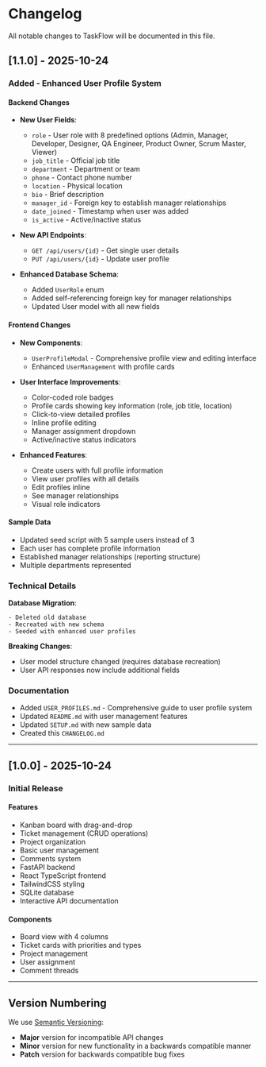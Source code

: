# Changelog

All notable changes to TaskFlow will be documented in this file.

## [1.1.0] - 2025-10-24

### Added - Enhanced User Profile System

#### Backend Changes
- **New User Fields**:
  - `role` - User role with 8 predefined options (Admin, Manager, Developer, Designer, QA Engineer, Product Owner, Scrum Master, Viewer)
  - `job_title` - Official job title
  - `department` - Department or team
  - `phone` - Contact phone number
  - `location` - Physical location
  - `bio` - Brief description
  - `manager_id` - Foreign key to establish manager relationships
  - `date_joined` - Timestamp when user was added
  - `is_active` - Active/inactive status

- **New API Endpoints**:
  - `GET /api/users/{id}` - Get single user details
  - `PUT /api/users/{id}` - Update user profile

- **Enhanced Database Schema**:
  - Added `UserRole` enum
  - Added self-referencing foreign key for manager relationships
  - Updated User model with all new fields

#### Frontend Changes
- **New Components**:
  - `UserProfileModal` - Comprehensive profile view and editing interface
  - Enhanced `UserManagement` with profile cards

- **User Interface Improvements**:
  - Color-coded role badges
  - Profile cards showing key information (role, job title, location)
  - Click-to-view detailed profiles
  - Inline profile editing
  - Manager assignment dropdown
  - Active/inactive status indicators

- **Enhanced Features**:
  - Create users with full profile information
  - View user profiles with all details
  - Edit profiles inline
  - See manager relationships
  - Visual role indicators

#### Sample Data
- Updated seed script with 5 sample users instead of 3
- Each user has complete profile information
- Established manager relationships (reporting structure)
- Multiple departments represented

### Technical Details

**Database Migration**:
```
- Deleted old database
- Recreated with new schema
- Seeded with enhanced user profiles
```

**Breaking Changes**:
- User model structure changed (requires database recreation)
- User API responses now include additional fields

### Documentation
- Added `USER_PROFILES.md` - Comprehensive guide to user profile system
- Updated `README.md` with user management features
- Updated `SETUP.md` with new sample data
- Created this `CHANGELOG.md`

---

## [1.0.0] - 2025-10-24

### Initial Release

#### Features
- Kanban board with drag-and-drop
- Ticket management (CRUD operations)
- Project organization
- Basic user management
- Comments system
- FastAPI backend
- React TypeScript frontend
- TailwindCSS styling
- SQLite database
- Interactive API documentation

#### Components
- Board view with 4 columns
- Ticket cards with priorities and types
- Project management
- User assignment
- Comment threads

---

## Version Numbering

We use [Semantic Versioning](https://semver.org/):
- **Major** version for incompatible API changes
- **Minor** version for new functionality in a backwards compatible manner
- **Patch** version for backwards compatible bug fixes

